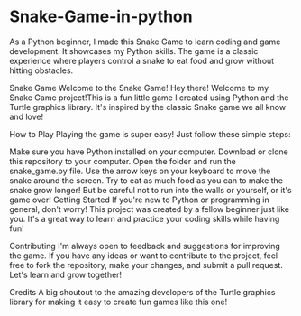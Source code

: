 # Snake-Game-in-python
As a Python beginner, I made this Snake Game to learn coding and game development. It showcases my Python skills. The game is a classic experience where players control a snake to eat food and grow without hitting obstacles.

Snake Game
Welcome to the Snake Game!
Hey there! Welcome to my Snake Game project!This is a fun little game I created using Python and the Turtle graphics library. It's inspired by the classic Snake game we all know and love!

How to Play
Playing the game is super easy! Just follow these simple steps:

Make sure you have Python installed on your computer.
Download or clone this repository to your computer.
Open the folder and run the snake_game.py file.
Use the arrow keys on your keyboard to move the snake around the screen.
Try to eat as much food as you can to make the snake grow longer! But be careful not to run into the walls or yourself, or it's game over!
Getting Started
If you're new to Python or programming in general, don't worry! This project was created by a fellow beginner just like you. It's a great way to learn and practice your coding skills while having fun!

Contributing
I'm always open to feedback and suggestions for improving the game. If you have any ideas or want to contribute to the project, feel free to fork the repository, make your changes, and submit a pull request. Let's learn and grow together!

Credits
A big shoutout to the amazing developers of the Turtle graphics library for making it easy to create fun games like this one!

